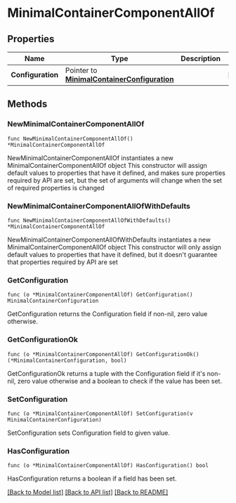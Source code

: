 # MinimalContainerComponentAllOf

## Properties

Name | Type | Description | Notes
------------ | ------------- | ------------- | -------------
**Configuration** | Pointer to [**MinimalContainerConfiguration**](MinimalContainerConfiguration.md) |  | [optional] 

## Methods

### NewMinimalContainerComponentAllOf

`func NewMinimalContainerComponentAllOf() *MinimalContainerComponentAllOf`

NewMinimalContainerComponentAllOf instantiates a new MinimalContainerComponentAllOf object
This constructor will assign default values to properties that have it defined,
and makes sure properties required by API are set, but the set of arguments
will change when the set of required properties is changed

### NewMinimalContainerComponentAllOfWithDefaults

`func NewMinimalContainerComponentAllOfWithDefaults() *MinimalContainerComponentAllOf`

NewMinimalContainerComponentAllOfWithDefaults instantiates a new MinimalContainerComponentAllOf object
This constructor will only assign default values to properties that have it defined,
but it doesn't guarantee that properties required by API are set

### GetConfiguration

`func (o *MinimalContainerComponentAllOf) GetConfiguration() MinimalContainerConfiguration`

GetConfiguration returns the Configuration field if non-nil, zero value otherwise.

### GetConfigurationOk

`func (o *MinimalContainerComponentAllOf) GetConfigurationOk() (*MinimalContainerConfiguration, bool)`

GetConfigurationOk returns a tuple with the Configuration field if it's non-nil, zero value otherwise
and a boolean to check if the value has been set.

### SetConfiguration

`func (o *MinimalContainerComponentAllOf) SetConfiguration(v MinimalContainerConfiguration)`

SetConfiguration sets Configuration field to given value.

### HasConfiguration

`func (o *MinimalContainerComponentAllOf) HasConfiguration() bool`

HasConfiguration returns a boolean if a field has been set.


[[Back to Model list]](../README.md#documentation-for-models) [[Back to API list]](../README.md#documentation-for-api-endpoints) [[Back to README]](../README.md)


